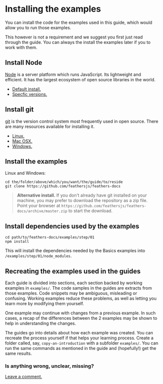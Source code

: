 # Installing the examples

You can install the code for the examples used in this guide,
which would allow you to run those examples.

This however is not a requirement and we suggest you first just read
through the guide.
You can always the install the examples later if you to work with them.

## Install Node

[Node](https://nodejs.org/en/) is a server platform which runs JavaScript.
Its lightweight and efficient.
It has the largest ecosystem of open source libraries in the world.

- [Default install.](https://nodejs.org/en/)
- [Specfic versions.](https://nodejs.org/en/download/)

## Install git

[git](https://git-scm.com/) is the version control system most frequently used in open source.
There are many resources available for installing it.

- [Linux.](https://www.atlassian.com/git/tutorials/install-git#linux)
- [Mac OSX.](https://www.atlassian.com/git/tutorials/install-git#mac-os-x)
- [Windows.](https://www.atlassian.com/git/tutorials/install-git#windows)

## Install the examples

Linux and Windows:
```text
cd the/folder/above/which/you/want/the/guide/to/reside
git clone https://github.com/feathersjs/feathers-docs
```

> **Alternative install.** If you don't already have git installed on your machine,
you may prefer to download the repository as a zip file.
Point your browser at
`https://github.com/feathersjs/feathers-docs/archive/master.zip`
to start the download.

## Install dependencies used by the examples

```text
cd path/to/feathers-docs/examples/step/01
npm install
```

This will install the dependencies needed by the Basics examples into
`/examples/step/01/node_modules`.

## Recreating the examples used in the guides

Each guide is divided into sections, each section backed by working examples in `examples/`.
The code samples in the guides are extracts from those examples.
Code snippets may be ambiguous, misleading or confusing.
Working examples reduce these problems,
as well as letting you learn more by modifying them yourself.

One example may continue with changes from a previous example.
In such cases, a recap of the differences between the 2 examples may be shown
to help in understanding the changes.

The guides go into details about how each example was created.
You can recreate the process yourself if that helps your learning process.
Create a folder called, say, `copy-an-introduction` with a subfolder `examples/`.
You can run the same commands as mentioned in the guide
and (hopefully!) get the same results.

### Is anything wrong, unclear, missing?
[Leave a comment.](https://github.com/feathersjs/feathers-guide/issues/new?title=Comment:Readme&body=Comment:Readme)
